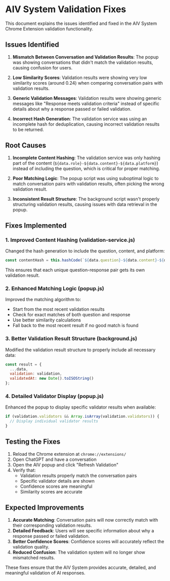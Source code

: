 # AIV System Validation Fixes

This document explains the issues identified and fixed in the AIV System Chrome Extension validation functionality.

## Issues Identified

1. **Mismatch Between Conversation and Validation Results**: The popup was showing conversations that didn't match the validation results, causing confusion for users.

2. **Low Similarity Scores**: Validation results were showing very low similarity scores (around 0.24) when comparing conversation pairs with validation results.

3. **Generic Validation Messages**: Validation results were showing generic messages like "Response meets validation criteria" instead of specific details about why a response passed or failed validation.

4. **Incorrect Hash Generation**: The validation service was using an incomplete hash for deduplication, causing incorrect validation results to be returned.

## Root Causes

1. **Incomplete Content Hashing**: The validation service was only hashing part of the content (`${data.role}-${data.content}-${data.platform}`) instead of including the question, which is critical for proper matching.

2. **Poor Matching Logic**: The popup script was using suboptimal logic to match conversation pairs with validation results, often picking the wrong validation result.

3. **Inconsistent Result Structure**: The background script wasn't properly structuring validation results, causing issues with data retrieval in the popup.

## Fixes Implemented

### 1. Improved Content Hashing (validation-service.js)

Changed the hash generation to include the question, content, and platform:
```javascript
const contentHash = this.hashCode(`${data.question}-${data.content}-${data.platform}`);
```

This ensures that each unique question-response pair gets its own validation result.

### 2. Enhanced Matching Logic (popup.js)

Improved the matching algorithm to:
- Start from the most recent validation results
- Check for exact matches of both question and response
- Use better similarity calculations
- Fall back to the most recent result if no good match is found

### 3. Better Validation Result Structure (background.js)

Modified the validation result structure to properly include all necessary data:
```javascript
const result = {
  ...data,
  validation: validation,
  validatedAt: new Date().toISOString()
};
```

### 4. Detailed Validator Display (popup.js)

Enhanced the popup to display specific validator results when available:
```javascript
if (validation.validators && Array.isArray(validation.validators)) {
  // Display individual validator results
}
```

## Testing the Fixes

1. Reload the Chrome extension at `chrome://extensions/`
2. Open ChatGPT and have a conversation
3. Open the AIV popup and click "Refresh Validation"
4. Verify that:
   - Validation results properly match the conversation pairs
   - Specific validator details are shown
   - Confidence scores are meaningful
   - Similarity scores are accurate

## Expected Improvements

1. **Accurate Matching**: Conversation pairs will now correctly match with their corresponding validation results.
2. **Detailed Feedback**: Users will see specific information about why a response passed or failed validation.
3. **Better Confidence Scores**: Confidence scores will accurately reflect the validation quality.
4. **Reduced Confusion**: The validation system will no longer show mismatched results.

These fixes ensure that the AIV System provides accurate, detailed, and meaningful validation of AI responses.